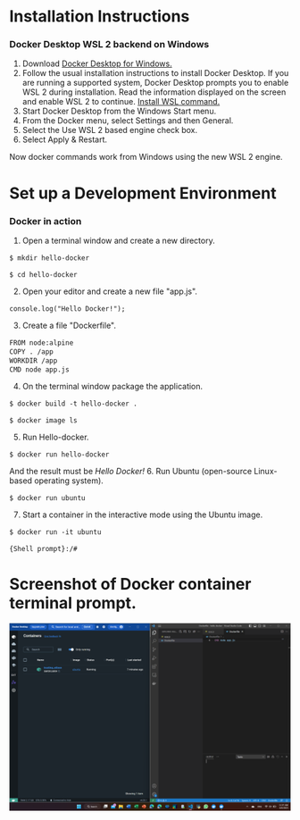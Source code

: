 # Installation Instructions

### Docker Desktop WSL 2 backend on Windows

1. Download <a href="https://desktop.docker.com/win/main/amd64/Docker%20Desktop%20Installer.exe?_gl=1*fclmnk*_ga*OTkwODUyOTg2LjE2ODYyMzk1ODI.*_ga_XJWPQMJYHQ*MTY4NjI1OTYwNi4yLjEuMTY4NjI1OTYwNy41OS4wLjA.">Docker Desktop for Windows.</a>
2. Follow the usual installation instructions to install Docker Desktop. If you are running a supported system, Docker Desktop prompts you to enable WSL 2 during installation. Read the information displayed on the screen and enable WSL 2 to continue. <a href="https://docs.docker.com/desktop/windows/wsl/">Install WSL command.</a>
3. Start Docker Desktop from the Windows Start menu.
4. From the Docker menu, select Settings and then General.
5. Select the Use WSL 2 based engine check box.
6. Select Apply & Restart.

Now docker commands work from Windows using the new WSL 2 engine.

# Set up a Development Environment

### Docker in action

1. Open a terminal window and create a new directory.
<pre><code>$ mkdir hello-docker </pre></code>
<pre><code>$ cd hello-docker </pre></code>
2. Open your editor and create a new file "app.js".
<pre><code>console.log("Hello Docker!"); </pre></code>
3. Create a file "Dockerfile".
<pre><code>FROM node:alpine
COPY . /app
WORKDIR /app
CMD node app.js </pre></code>
4. On the terminal window package the application.
<pre><code>$ docker build -t hello-docker . </pre></code>
<pre><code>$ docker image ls </pre></code>
5. Run Hello-docker.
<pre><code>$ docker run hello-docker </pre></code>
And the result must be <em>Hello Docker!</em>
6. Run Ubuntu (open-source Linux-based operating system).
<pre><code>$ docker run ubuntu</pre></code>
7. Start a container in the interactive mode using the Ubuntu image.
<pre><code>$ docker run -it ubuntu</pre></code>
<pre><code>{Shell prompt}:/# </pre></code>

# Screenshot of Docker container terminal prompt.
<img src="Screenshot (118).png">
